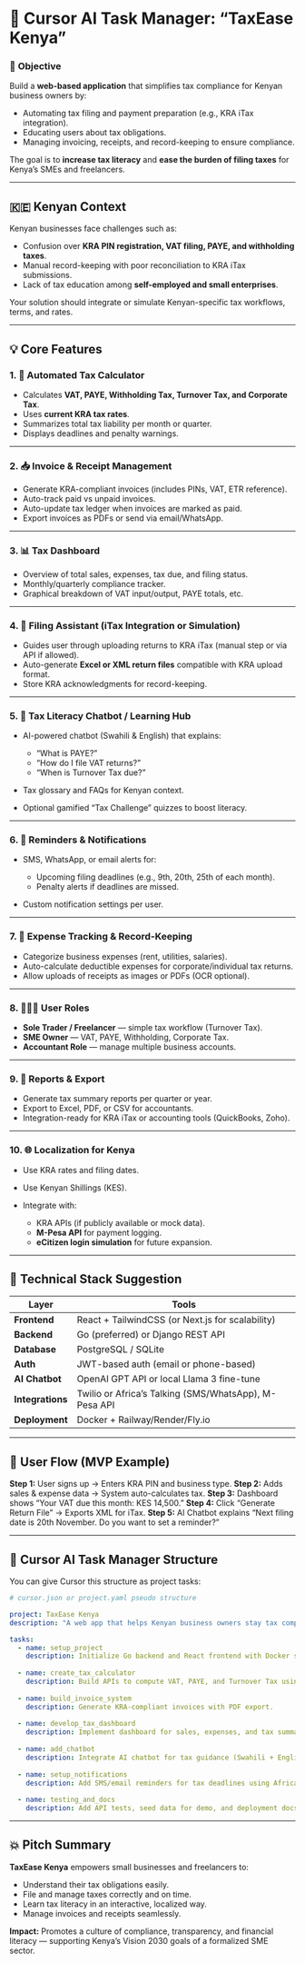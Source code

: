 # 🧾 **Cursor AI Task Manager: “TaxEase Kenya”**

### 🎯 **Objective**

Build a **web-based application** that simplifies tax compliance for Kenyan business owners by:

* Automating tax filing and payment preparation (e.g., KRA iTax integration).
* Educating users about tax obligations.
* Managing invoicing, receipts, and record-keeping to ensure compliance.

The goal is to **increase tax literacy** and **ease the burden of filing taxes** for Kenya’s SMEs and freelancers.

---

## 🇰🇪 **Kenyan Context**

Kenyan businesses face challenges such as:

* Confusion over **KRA PIN registration, VAT filing, PAYE, and withholding taxes**.
* Manual record-keeping with poor reconciliation to KRA iTax submissions.
* Lack of tax education among **self-employed and small enterprises**.

Your solution should integrate or simulate Kenyan-specific tax workflows, terms, and rates.

---

## 💡 **Core Features**

### 1. 🧮 **Automated Tax Calculator**

* Calculates **VAT, PAYE, Withholding Tax, Turnover Tax, and Corporate Tax**.
* Uses **current KRA tax rates**.
* Summarizes total tax liability per month or quarter.
* Displays deadlines and penalty warnings.

---

### 2. 📥 **Invoice & Receipt Management**

* Generate KRA-compliant invoices (includes PINs, VAT, ETR reference).
* Auto-track paid vs unpaid invoices.
* Auto-update tax ledger when invoices are marked as paid.
* Export invoices as PDFs or send via email/WhatsApp.

---

### 3. 📊 **Tax Dashboard**

* Overview of total sales, expenses, tax due, and filing status.
* Monthly/quarterly compliance tracker.
* Graphical breakdown of VAT input/output, PAYE totals, etc.

---

### 4. 🧾 **Filing Assistant (iTax Integration or Simulation)**

* Guides user through uploading returns to KRA iTax (manual step or via API if allowed).
* Auto-generate **Excel or XML return files** compatible with KRA upload format.
* Store KRA acknowledgments for record-keeping.

---

### 5. 🧠 **Tax Literacy Chatbot / Learning Hub**

* AI-powered chatbot (Swahili & English) that explains:

  * “What is PAYE?”
  * “How do I file VAT returns?”
  * “When is Turnover Tax due?”
* Tax glossary and FAQs for Kenyan context.
* Optional gamified “Tax Challenge” quizzes to boost literacy.

---

### 6. 🔔 **Reminders & Notifications**

* SMS, WhatsApp, or email alerts for:

  * Upcoming filing deadlines (e.g., 9th, 20th, 25th of each month).
  * Penalty alerts if deadlines are missed.
* Custom notification settings per user.

---

### 7. 🧾 **Expense Tracking & Record-Keeping**

* Categorize business expenses (rent, utilities, salaries).
* Auto-calculate deductible expenses for corporate/individual tax returns.
* Allow uploads of receipts as images or PDFs (OCR optional).

---

### 8. 👩🏽‍💼 **User Roles**

* **Sole Trader / Freelancer** — simple tax workflow (Turnover Tax).
* **SME Owner** — VAT, PAYE, Withholding, Corporate Tax.
* **Accountant Role** — manage multiple business accounts.

---

### 9. 💬 **Reports & Export**

* Generate tax summary reports per quarter or year.
* Export to Excel, PDF, or CSV for accountants.
* Integration-ready for KRA iTax or accounting tools (QuickBooks, Zoho).

---

### 10. 🌐 **Localization for Kenya**

* Use KRA rates and filing dates.
* Use Kenyan Shillings (KES).
* Integrate with:

  * KRA APIs (if publicly available or mock data).
  * **M-Pesa API** for payment logging.
  * **eCitizen login simulation** for future expansion.

---

## 🧱 **Technical Stack Suggestion**

| Layer            | Tools                                                 |
| ---------------- | ----------------------------------------------------- |
| **Frontend**     | React + TailwindCSS (or Next.js for scalability)      |
| **Backend**      | Go (preferred) or Django REST API                     |
| **Database**     | PostgreSQL / SQLite                                   |
| **Auth**         | JWT-based auth (email or phone-based)                 |
| **AI Chatbot**   | OpenAI GPT API or local Llama 3 fine-tune             |
| **Integrations** | Twilio or Africa’s Talking (SMS/WhatsApp), M-Pesa API |
| **Deployment**   | Docker + Railway/Render/Fly.io                        |

---

## 📱 **User Flow (MVP Example)**

**Step 1:** User signs up → Enters KRA PIN and business type.
**Step 2:** Adds sales & expense data → System auto-calculates tax.
**Step 3:** Dashboard shows “Your VAT due this month: KES 14,500.”
**Step 4:** Click “Generate Return File” → Exports XML for iTax.
**Step 5:** AI Chatbot explains “Next filing date is 20th November. Do you want to set a reminder?”

---

## 🧩 **Cursor AI Task Manager Structure**

You can give Cursor this structure as project tasks:

```yaml
# cursor.json or project.yaml pseudo structure

project: TaxEase Kenya
description: "A web app that helps Kenyan business owners stay tax compliant and increase tax literacy."

tasks:
  - name: setup_project
    description: Initialize Go backend and React frontend with Docker setup.
  
  - name: create_tax_calculator
    description: Build APIs to compute VAT, PAYE, and Turnover Tax using Kenyan rates.
  
  - name: build_invoice_system
    description: Generate KRA-compliant invoices with PDF export.
  
  - name: develop_tax_dashboard
    description: Implement dashboard for sales, expenses, and tax summaries.
  
  - name: add_chatbot
    description: Integrate AI chatbot for tax guidance (Swahili + English).
  
  - name: setup_notifications
    description: Add SMS/email reminders for tax deadlines using Africa’s Talking.
  
  - name: testing_and_docs
    description: Add API tests, seed data for demo, and deployment docs.
```

---

## 💥 **Pitch Summary**

**TaxEase Kenya** empowers small businesses and freelancers to:

* Understand their tax obligations easily.
* File and manage taxes correctly and on time.
* Learn tax literacy in an interactive, localized way.
* Manage invoices and receipts seamlessly.

**Impact:** Promotes a culture of compliance, transparency, and financial literacy — supporting Kenya’s Vision 2030 goals of a formalized SME sector.
